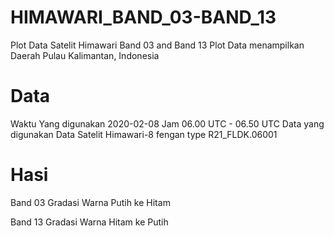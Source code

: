 # HIMAWARI_BAND_03-BAND_13
Plot Data Satelit Himawari Band 03 and Band 13
Plot Data menampilkan Daerah Pulau Kalimantan, Indonesia

# Data
Waktu Yang digunakan 2020-02-08 Jam 06.00 UTC - 06.50 UTC
Data yang digunakan Data Satelit Himawari-8 fengan type R21_FLDK.06001

# Hasi
Band 03
Gradasi Warna Putih ke Hitam



Band 13
Gradasi Warna Hitam ke Putih

